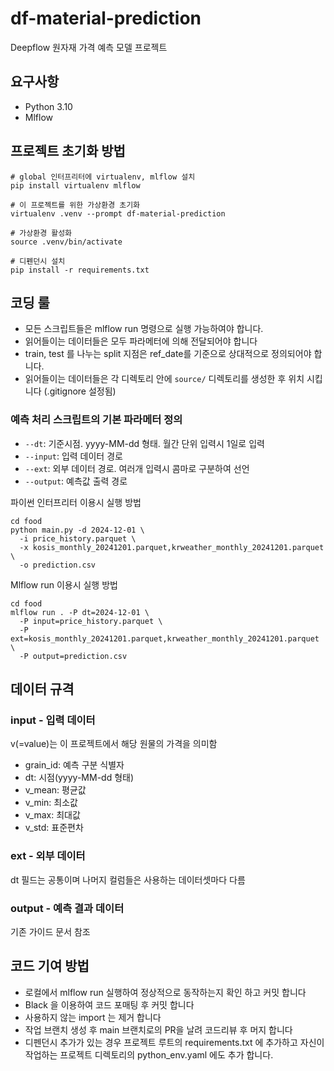 # df-material-prediction

Deepflow 원자재 가격 예측 모델 프로젝트

## 요구사항

- Python 3.10
- Mlflow

## 프로젝트 초기화 방법

```
# global 인터프리터에 virtualenv, mlflow 설치
pip install virtualenv mlflow

# 이 프로젝트를 위한 가상환경 초기화
virtualenv .venv --prompt df-material-prediction

# 가상환경 활성화
source .venv/bin/activate

# 디펜던시 설치
pip install -r requirements.txt
```

## 코딩 룰

- 모든 스크립트들은 mlflow run 명령으로 실행 가능하여야 합니다.
- 읽어들이는 데이터들은 모두 파라메터에 의해 전달되어야 합니다
- train, test 를 나누는 split 지점은 ref_date를 기준으로 상대적으로 정의되어야 합니다.
- 읽어들이는 데이터들은 각 디렉토리 안에 `source/` 디렉토리를 생성한 후 위치 시킵니다 (.gitignore 설정됨)

### 예측 처리 스크립트의 기본 파라메터 정의

- `--dt`: 기준시점. yyyy-MM-dd 형태. 월간 단위 입력시 1일로 입력
- `--input`: 입력 데이터 경로
- `--ext`: 외부 데이터 경로. 여러개 입력시 콤마로 구분하여 선언
- `--output`: 예측값 출력 경로

파이썬 인터프리터 이용시 실행 방법

```shell
cd food
python main.py -d 2024-12-01 \
  -i price_history.parquet \
  -x kosis_monthly_20241201.parquet,krweather_monthly_20241201.parquet \
  -o prediction.csv 
```

Mlflow run 이용시 실행 방법

```shell
cd food
mlflow run . -P dt=2024-12-01 \
  -P input=price_history.parquet \
  -P ext=kosis_monthly_20241201.parquet,krweather_monthly_20241201.parquet \
  -P output=prediction.csv 
```

## 데이터 규격

### input - 입력 데이터

v(=value)는 이 프로젝트에서 해당 원물의 가격을 의미함

- grain_id: 예측 구분 식별자
- dt: 시점(yyyy-MM-dd 형태)
- v_mean: 평균값
- v_min: 최소값
- v_max: 최대값
- v_std: 표준편차

### ext - 외부 데이터

dt 필드는 공통이며 나머지 컬럼들은 사용하는 데이터셋마다 다름

### output - 예측 결과 데이터

기존 가이드 문서 참조

## 코드 기여 방법

- 로컬에서 mlflow run 실행하여 정상적으로 동작하는지 확인 하고 커밋 합니다
- Black 을 이용하여 코드 포매팅 후 커밋 합니다
- 사용하지 않는 import 는 제거 합니다
- 작업 브랜치 생성 후 main 브랜치로의 PR을 날려 코드리뷰 후 머지 합니다
- 디펜던시 추가가 있는 경우 프로젝트 루트의 requirements.txt 에 추가하고 자신이 작업하는 프로젝트 디렉토리의 python_env.yaml 에도 추가 합니다.

